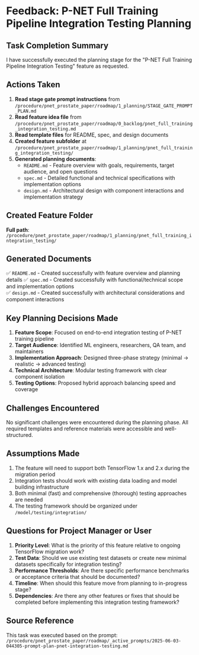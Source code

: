 # Feedback: P-NET Full Training Pipeline Integration Testing Planning

## Task Completion Summary

I have successfully executed the planning stage for the "P-NET Full Training Pipeline Integration Testing" feature as requested.

## Actions Taken

1. **Read stage gate prompt instructions** from `/procedure/pnet_prostate_paper/roadmap/1_planning/STAGE_GATE_PROMPT_PLAN.md`
2. **Read feature idea file** from `/procedure/pnet_prostate_paper/roadmap/0_backlog/pnet_full_training_integration_testing.md`
3. **Read template files** for README, spec, and design documents
4. **Created feature subfolder** at `/procedure/pnet_prostate_paper/roadmap/1_planning/pnet_full_training_integration_testing/`
5. **Generated planning documents**:
   - `README.md` - Feature overview with goals, requirements, target audience, and open questions
   - `spec.md` - Detailed functional and technical specifications with implementation options
   - `design.md` - Architectural design with component interactions and implementation strategy

## Created Feature Folder

**Full path**: `/procedure/pnet_prostate_paper/roadmap/1_planning/pnet_full_training_integration_testing/`

## Generated Documents

✅ `README.md` - Created successfully with feature overview and planning details
✅ `spec.md` - Created successfully with functional/technical scope and implementation options  
✅ `design.md` - Created successfully with architectural considerations and component interactions

## Key Planning Decisions Made

1. **Feature Scope**: Focused on end-to-end integration testing of P-NET training pipeline
2. **Target Audience**: Identified ML engineers, researchers, QA team, and maintainers
3. **Implementation Approach**: Designed three-phase strategy (minimal → realistic → advanced testing)
4. **Technical Architecture**: Modular testing framework with clear component isolation
5. **Testing Options**: Proposed hybrid approach balancing speed and coverage

## Challenges Encountered

No significant challenges were encountered during the planning phase. All required templates and reference materials were accessible and well-structured.

## Assumptions Made

1. The feature will need to support both TensorFlow 1.x and 2.x during the migration period
2. Integration tests should work with existing data loading and model building infrastructure
3. Both minimal (fast) and comprehensive (thorough) testing approaches are needed
4. The testing framework should be organized under `/model/testing/integration/`

## Questions for Project Manager or User

1. **Priority Level**: What is the priority of this feature relative to ongoing TensorFlow migration work?
2. **Test Data**: Should we use existing test datasets or create new minimal datasets specifically for integration testing?
3. **Performance Thresholds**: Are there specific performance benchmarks or acceptance criteria that should be documented?
4. **Timeline**: When should this feature move from planning to in-progress stage?
5. **Dependencies**: Are there any other features or fixes that should be completed before implementing this integration testing framework?

## Source Reference

This task was executed based on the prompt: `/procedure/pnet_prostate_paper/roadmap/_active_prompts/2025-06-03-044305-prompt-plan-pnet-integration-testing.md`
